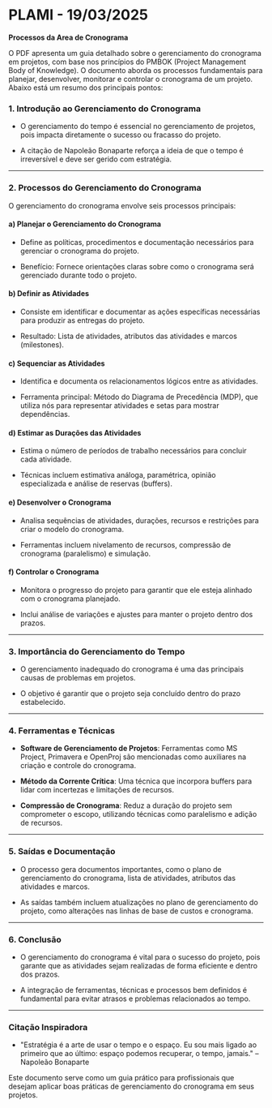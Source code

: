 # **PLAMI - 19/03/2025**

**Processos da Area de Cronograma**

O PDF apresenta um guia detalhado sobre o gerenciamento do cronograma em projetos, com base nos princípios do PMBOK (Project Management Body of Knowledge). O documento aborda os processos fundamentais para planejar, desenvolver, monitorar e controlar o cronograma de um projeto. Abaixo está um resumo dos principais pontos:


### 1. **Introdução ao Gerenciamento do Cronograma**

- O gerenciamento do tempo é essencial no gerenciamento de projetos, pois impacta diretamente o sucesso ou fracasso do projeto.

- A citação de Napoleão Bonaparte reforça a ideia de que o tempo é irreversível e deve ser gerido com estratégia.

***


### 2. **Processos do Gerenciamento do Cronograma**

O gerenciamento do cronograma envolve seis processos principais:


#### a) **Planejar o Gerenciamento do Cronograma**

- Define as políticas, procedimentos e documentação necessários para gerenciar o cronograma do projeto.

- Benefício: Fornece orientações claras sobre como o cronograma será gerenciado durante todo o projeto.


#### b) **Definir as Atividades**

- Consiste em identificar e documentar as ações específicas necessárias para produzir as entregas do projeto.

- Resultado: Lista de atividades, atributos das atividades e marcos (milestones).


#### c) **Sequenciar as Atividades**

- Identifica e documenta os relacionamentos lógicos entre as atividades.

- Ferramenta principal: Método do Diagrama de Precedência (MDP), que utiliza nós para representar atividades e setas para mostrar dependências.


#### d) **Estimar as Durações das Atividades**

- Estima o número de períodos de trabalho necessários para concluir cada atividade.

- Técnicas incluem estimativa análoga, paramétrica, opinião especializada e análise de reservas (buffers).


#### e) **Desenvolver o Cronograma**

- Analisa sequências de atividades, durações, recursos e restrições para criar o modelo do cronograma.

- Ferramentas incluem nivelamento de recursos, compressão de cronograma (paralelismo) e simulação.


#### f) **Controlar o Cronograma**

- Monitora o progresso do projeto para garantir que ele esteja alinhado com o cronograma planejado.

- Inclui análise de variações e ajustes para manter o projeto dentro dos prazos.

***


### 3. **Importância do Gerenciamento do Tempo**

- O gerenciamento inadequado do cronograma é uma das principais causas de problemas em projetos.

- O objetivo é garantir que o projeto seja concluído dentro do prazo estabelecido.

***


### 4. **Ferramentas e Técnicas**

- **Software de Gerenciamento de Projetos**: Ferramentas como MS Project, Primavera e OpenProj são mencionadas como auxiliares na criação e controle do cronograma.

- **Método da Corrente Crítica**: Uma técnica que incorpora buffers para lidar com incertezas e limitações de recursos.

- **Compressão de Cronograma**: Reduz a duração do projeto sem comprometer o escopo, utilizando técnicas como paralelismo e adição de recursos.

***


### 5. **Saídas e Documentação**

- O processo gera documentos importantes, como o plano de gerenciamento do cronograma, lista de atividades, atributos das atividades e marcos.

- As saídas também incluem atualizações no plano de gerenciamento do projeto, como alterações nas linhas de base de custos e cronograma.

***


### 6. **Conclusão**

- O gerenciamento do cronograma é vital para o sucesso do projeto, pois garante que as atividades sejam realizadas de forma eficiente e dentro dos prazos.

- A integração de ferramentas, técnicas e processos bem definidos é fundamental para evitar atrasos e problemas relacionados ao tempo.

***


### Citação Inspiradora

- "Estratégia é a arte de usar o tempo e o espaço. Eu sou mais ligado ao primeiro que ao último: espaço podemos recuperar, o tempo, jamais." – Napoleão Bonaparte

Este documento serve como um guia prático para profissionais que desejam aplicar boas práticas de gerenciamento do cronograma em seus projetos.
